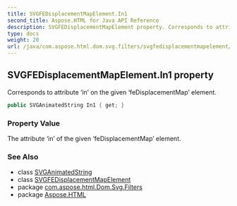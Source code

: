 ```yaml
---
title: SVGFEDisplacementMapElement.In1
second_title: Aspose.HTML for Java API Reference
description: SVGFEDisplacementMapElement property. Corresponds to attribute in on the given feDisplacementMap element
type: docs
weight: 20
url: /java/com.aspose.html.dom.svg.filters/svgfedisplacementmapelement/in1/
---
```

## SVGFEDisplacementMapElement.In1 property

Corresponds to attribute ‘in’ on the given ‘feDisplacementMap’ element.

```java
public SVGAnimatedString In1 { get; }
```

### Property Value

The attribute ‘in’ of the given ‘feDisplacementMap’ element.

### See Also

* class [SVGAnimatedString](../../../com.aspose.html.dom.svg.datatypes/svganimatedString/)
* class [SVGFEDisplacementMapElement](../)
* package [com.aspose.html.Dom.Svg.Filters](../../svgfedisplacementmapelement/)
* package [Aspose.HTML](../../../)
